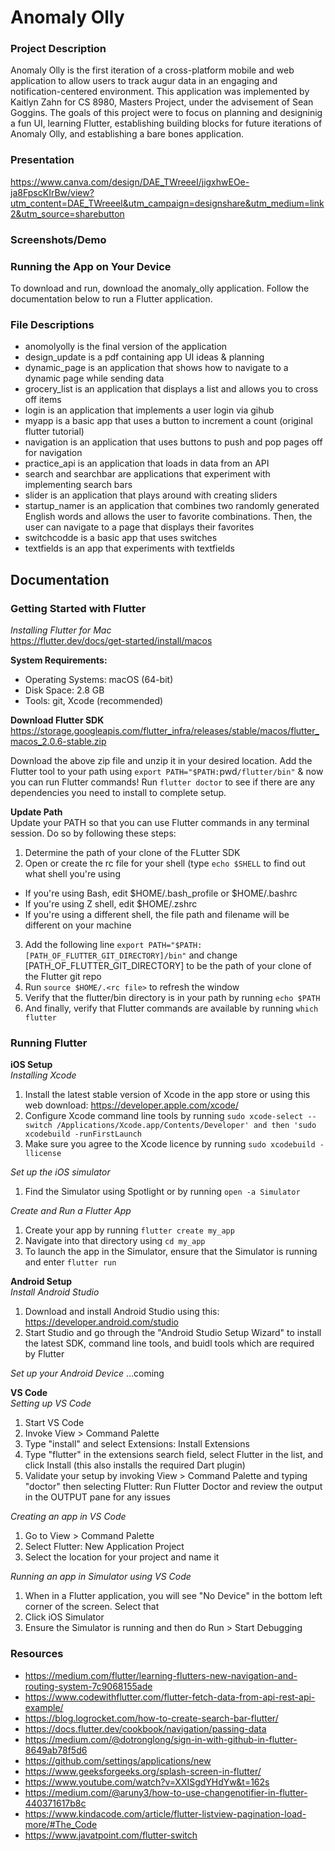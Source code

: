 # Anomaly Olly

### Project Description
Anomaly Olly is the first iteration of a cross-platform mobile and web application to allow users to track augur data in an engaging and notification-centered environment. This application was implemented by Kaitlyn Zahn for CS 8980, Masters Project, under the advisement of Sean Goggins. The goals of this project were to focus on planning and designinig a fun UI, learning Flutter, establishing building blocks for future iterations of Anomaly Olly, and establishing a bare bones application.

### Presentation
https://www.canva.com/design/DAE_TWreeeI/jigxhwEOe-ja8FpscKIrBw/view?utm_content=DAE_TWreeeI&utm_campaign=designshare&utm_medium=link2&utm_source=sharebutton

### Screenshots/Demo

### Running the App on Your Device
To download and run, download the anomaly_olly application. Follow the documentation below to run a Flutter application.

### File Descriptions
- anomolyolly is the final version of the application
- design_update is a pdf containing app UI ideas & planning
- dynamic_page is an application that shows how to navigate to a dynamic page while sending data
- grocery_list is an application that displays a list and allows you to cross off items
- login is an application that implements a user login via gihub
- myapp is a basic app that uses a button to increment a count (original flutter tutorial)
- navigation is an application that uses buttons to push and pop pages off for navigation
- practice_api is an application that loads in data from an API
- search and searchbar are applications that experiment with implementing search bars
- slider is an application that plays around with creating sliders
- startup_namer is an application that combines two randomly generated English words and allows the user to favorite combinations. Then, the user can navigate to a page that displays their favorites
- switchcodde is a basic app that uses switches
- textfields is an app that experiments with textfields

## Documentation

### Getting Started with Flutter

*Installing Flutter for Mac*  
https://flutter.dev/docs/get-started/install/macos

**System Requirements:**  
- Operating Systems:  macOS (64-bit)
- Disk Space: 2.8 GB
- Tools: git, Xcode (recommended)  

**Download Flutter SDK**  
https://storage.googleapis.com/flutter_infra/releases/stable/macos/flutter_macos_2.0.6-stable.zip  

Download the above zip file and unzip it in your desired location. Add the Flutter tool to your path using `export PATH="$PATH:`pwd`/flutter/bin"` & now you can run Flutter commands! Run `flutter doctor` to see if there are any dependencies you need to install to complete setup.  

**Update Path**  
Update your PATH so that you can use Flutter commands in any terminal session. Do so by following these steps:  
1. Determine the path of your clone of the FLutter SDK
2. Open or create the rc file for your shell (type `echo $SHELL` to find out what shell you're using
- If you're using Bash, edit $HOME/.bash_profile or $HOME/.bashrc
- If you're using Z shell, edit $HOME/.zshrc
- If you're using a different shell, the file path and filename will be different on your machine
3. Add the following line `export PATH="$PATH:[PATH_OF_FLUTTER_GIT_DIRECTORY]/bin"` and change [PATH_OF_FLUTTER_GIT_DIRECTORY] to be the path of your clone of the Flutter git repo
4. Run `source $HOME/.<rc file>` to refresh the window
5. Verify that the flutter/bin directory is in your path by running `echo $PATH`
6. And finally, verify that Flutter commands are available by running `which flutter`  


### Running Flutter
**iOS Setup**  
*Installing Xcode*
1. Install the latest stable version of Xcode in the app store or using this web download: https://developer.apple.com/xcode/
2. Configure Xcode command line tools by running `sudo xcode-select --switch /Applications/Xcode.app/Contents/Developer' and then 'sudo xcodebuild -runFirstLaunch`
3. Make sure you agree to the Xcode licence by running `sudo xcodebuild -llicense`  

*Set up the iOS simulator*
1. Find the Simulator using Spotlight or by running `open -a Simulator`  

*Create and Run a Flutter App*
1. Create your app by running `flutter create my_app`
2. Navigate into that directory using `cd my_app`
3. To launch the app in the Simulator, ensure that the Simulator is running and enter `flutter run`  

**Android Setup**  
*Install Android Studio*
1. Download and install Android Studio using this: https://developer.android.com/studio
2. Start Studio and go through the "Android Studio Setup Wizard" to install the latest SDK, command line tools, and buidl tools which are required by Flutter  

*Set up your Android Device*
...coming  

**VS Code**  
*Setting up VS Code*
1. Start VS Code
2. Invoke View > Command Palette
3. Type "install" and select Extensions: Install Extensions
4. Type "flutter" in the extensions search field, select Flutter in the list, and click Install (this also installs the required Dart plugin)
5. Validate your setup by invoking View > Command Palette and typing "doctor" then selecting Flutter: Run Flutter Doctor and review the output in the OUTPUT pane for any issues  

*Creating an app in VS Code*
1. Go to View > Command Palette
2. Select Flutter: New Application Project
3. Select the location for your project and name it

*Running an app in Simulator using VS Code*
1. When in a Flutter application, you will see "No Device" in the bottom left corner of the screen. Select that
2. Click iOS Simulator
3. Ensure the Simulator is running and then do Run > Start Debugging


### Resources
- https://medium.com/flutter/learning-flutters-new-navigation-and-routing-system-7c9068155ade
- https://www.codewithflutter.com/flutter-fetch-data-from-api-rest-api-example/
- https://blog.logrocket.com/how-to-create-search-bar-flutter/
- https://docs.flutter.dev/cookbook/navigation/passing-data
- https://medium.com/@dotronglong/sign-in-with-github-in-flutter-8649ab78f5d6
- https://github.com/settings/applications/new
- https://www.geeksforgeeks.org/splash-screen-in-flutter/
- https://www.youtube.com/watch?v=XXISgdYHdYw&t=162s
- https://medium.com/@aruny3/how-to-use-changenotifier-in-flutter-440371617b8c
- https://www.kindacode.com/article/flutter-listview-pagination-load-more/#The_Code
- https://www.javatpoint.com/flutter-switch
